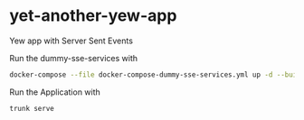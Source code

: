 # yet-another-yew-app
Yew app with Server Sent Events

Run the dummy-sse-services with
```bash
docker-compose --file docker-compose-dummy-sse-services.yml up -d --build
```

Run the Application with
```
trunk serve
```
